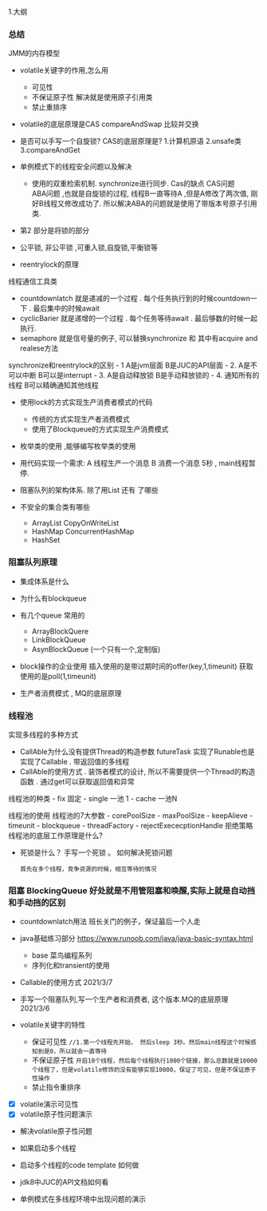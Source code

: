 1.大纲

### 总结
JMM的内存模型

- volatile关键字的作用,怎么用
    - 可见性
    - 不保证原子性
    解决就是使用原子引用类
    - 禁止重排序
- volatile的底层原理是CAS
compareAndSwap 比较并交换
- 是否可以手写一个自旋锁?
CAS的底层原理是?
    1.计算机原语
    2.unsafe类
    3.compareAndGet
    
- 单例模式下的线程安全问题以及解决
    - 使用的双重检索机制. synchronize进行同步. 
Cas的缺点
CAS问题  
    ABA问题  ,也就是自旋锁的过程, 线程B一直等待A ,但是A修改了两次值, 刚好B线程又修改成功了. 
所以解决ABA的问题就是使用了带版本号原子引用类.

- 第2 部分是将锁的部分
- 公平锁, 非公平锁 ,可重入锁,自旋锁,平衡锁等
- reentrylock的原理

线程通信工具类
-   countdownlatch 就是递减的一个过程 . 每个任务执行到的时候countdown一下 . 最后集中的时候await
-   cyclicBarier 就是递增的一个过程 . 每个任务等待await  . 最后够数的时候一起执行. 
- semaphore 就是信号量的例子, 可以替换synchronize 和 其中有acquire  and realese方法

synchronize和reentrylock的区别
    - 1  A是jvm层面   B是JUC的API层面
    - 2. A是不可以中断  B可以是interrupt
    - 3. A是自动释放锁     B是手动释放锁的
    - 4. 通知所有的线程   B可以精确通知其他线程

- 使用lock的方式实现生产消费者模式的代码
    - 传统的方式实现生产者消费模式
    - 使用了Blockqueue的方式实现生产消费模式

- 枚举类的使用 ,能够编写枚举类的使用

- 用代码实现一个需求:
    A 线程生产一个消息  B 消费一个消息  5秒  , main线程暂停. 
- 阻塞队列的架构体系. 除了用List 还有 了哪些
- 不安全的集合类有哪些
    - ArrayList  CopyOnWriteList
    - HashMap   ConcurrentHashMap
    - HashSet   
    
### 阻塞队列原理
- 集成体系是什么
- 为什么有blockqueue
- 有几个queue 常用的
    - ArrayBlockQuere
    - LinkBlockQueue  
    - AsynBlockQueue  (一个只有一个,定制版)
- block操作的企业使用
    插入使用的是带过期时间的offer(key,1,timeunit)
    获取使用的是poll(1,timeunit)
    
- 生产者消费模式 , MQ的底层原理

### 线程池
实现多线程的多种方式
- CallAble为什么没有提供Thread的构造参数   futureTask 实现了Runable也是实现了Callable . 带返回值的多线程
- CallAble的使用方式  . 装饰者模式的设计, 所以不需要提供一个Thread的构造函数 . 通过get可以获取返回值和异常

线程池的种类
    - fix   固定
    - single 一池 1 
    - cache  一池N
    
线程池的使用
线程池的7大参数
    - corePoolSize
    - maxPoolSize
    - keepAlieve
    - timeunit
    - blockqueue
    - threadFactory
    - rejectExececptionHandle  拒绝策略
线程池的底层工作原理是什么?

- 死锁是什么？ 手写一个死锁 。 如何解决死锁问题
    
    `首先在多个线程，竞争资源的时候，相互等待的情况`
    

### 阻塞 BlockingQueue 好处就是不用管阻塞和唤醒,实际上就是自动挡和手动挡的区别
- countdownlatch用法
    班长关门的例子，保证最后一个人走
    
- java基础练习部分
https://www.runoob.com/java/java-basic-syntax.html
    - base  菜鸟编程系列
    - 序列化和transient的使用 
- Callable的使用方式  2021/3/7
- 手写一个阻塞队列,写一个生产者和消费者, 这个版本.MQ的底层原理  2021/3/6

- volatile关键字的特性
    - 保证可见性
 `//1.第一个线程先开始， 然后sleep 3秒。然后main线程这个时候感知到是0，所以就会一直等待`
    - 不保证原子性
    `开启10个线程，然后每个线程执行1000个链接，那么总数就是10000个线程了，但是volatile修饰的没有能够实现10000，保证了可见，但是不保证原子性操作`
    - 禁止指令重排序
- [x] volatile演示可见性
- [x] volatile原子性问题演示 
- 解决volatile原子性问题

- 如果启动多个线程
- 启动多个线程的code template 如何做
- jdk8中JUC的API文档如何看
- 单例模式在多线程环境中出现问题的演示
